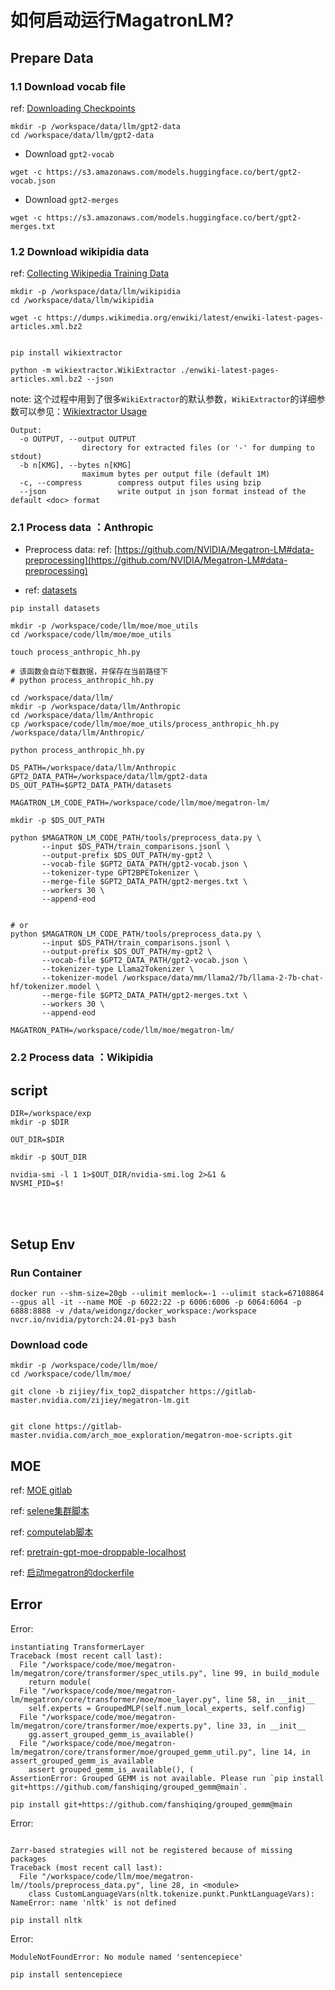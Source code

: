 # 如何启动运行MagatronLM?

## Prepare Data

### 1.1 Download vocab file

ref: [Downloading Checkpoints](https://github.com/NVIDIA/Megatron-LM#downloading-checkpoints)

```
mkdir -p /workspace/data/llm/gpt2-data
cd /workspace/data/llm/gpt2-data
```

* Download `gpt2-vocab`
```
wget -c https://s3.amazonaws.com/models.huggingface.co/bert/gpt2-vocab.json
```
* Download `gpt2-merges`
```
wget -c https://s3.amazonaws.com/models.huggingface.co/bert/gpt2-merges.txt
```

### 1.2 Download wikipidia data

ref: [Collecting Wikipedia Training Data](https://github.com/NVIDIA/Megatron-LM#collecting-wikipedia-training-data)

```
mkdir -p /workspace/data/llm/wikipidia
cd /workspace/data/llm/wikipidia

wget -c https://dumps.wikimedia.org/enwiki/latest/enwiki-latest-pages-articles.xml.bz2


pip install wikiextractor

python -m wikiextractor.WikiExtractor ./enwiki-latest-pages-articles.xml.bz2 --json
```

note: 这个过程中用到了很多`WikiExtractor`的默认参数，`WikiExtractor`的详细参数可以参见：[Wikiextractor Usage](https://github.com/attardi/wikiextractor#wikiextractor-1)

```
Output:
  -o OUTPUT, --output OUTPUT
			    directory for extracted files (or '-' for dumping to stdout)
  -b n[KMG], --bytes n[KMG]
			    maximum bytes per output file (default 1M)
  -c, --compress        compress output files using bzip
  --json                write output in json format instead of the default <doc> format
```

### 2.1 Process data ：Anthropic

* Preprocess data: ref: [https://github.com/NVIDIA/Megatron-LM#data-preprocessing](https://github.com/NVIDIA/Megatron-LM#data-preprocessing)

* ref: [datasets](https://github.com/searobbersduck/AIGC_Note/blob/main/LLM/NemoFramework/Nemo-RLHF-handson.md#datasets)

```
pip install datasets

mkdir -p /workspace/code/llm/moe/moe_utils
cd /workspace/code/llm/moe/moe_utils

touch process_anthropic_hh.py

# 该函数会自动下载数据，并保存在当前路径下
# python process_anthropic_hh.py

cd /workspace/data/llm/
mkdir -p /workspace/data/llm/Anthropic
cd /workspace/data/llm/Anthropic
cp /workspace/code/llm/moe/moe_utils/process_anthropic_hh.py /workspace/data/llm/Anthropic/

python process_anthropic_hh.py

```

```
DS_PATH=/workspace/data/llm/Anthropic
GPT2_DATA_PATH=/workspace/data/llm/gpt2-data
DS_OUT_PATH=$GPT2_DATA_PATH/datasets

MAGATRON_LM_CODE_PATH=/workspace/code/llm/moe/megatron-lm/

mkdir -p $DS_OUT_PATH

python $MAGATRON_LM_CODE_PATH/tools/preprocess_data.py \
       --input $DS_PATH/train_comparisons.jsonl \
       --output-prefix $DS_OUT_PATH/my-gpt2 \
       --vocab-file $GPT2_DATA_PATH/gpt2-vocab.json \
       --tokenizer-type GPT2BPETokenizer \
       --merge-file $GPT2_DATA_PATH/gpt2-merges.txt \
       --workers 30 \
       --append-eod


# or
python $MAGATRON_LM_CODE_PATH/tools/preprocess_data.py \
       --input $DS_PATH/train_comparisons.jsonl \
       --output-prefix $DS_OUT_PATH/my-gpt2 \
       --vocab-file $GPT2_DATA_PATH/gpt2-vocab.json \
       --tokenizer-type Llama2Tokenizer \
       --tokenizer-model /workspace/data/mm/llama2/7b/llama-2-7b-chat-hf/tokenizer.model \
       --merge-file $GPT2_DATA_PATH/gpt2-merges.txt \
       --workers 30 \
       --append-eod
```


```
MAGATRON_PATH=/workspace/code/llm/moe/megatron-lm/
```

### 2.2 Process data ：Wikipidia


## script

```
DIR=/workspace/exp
mkdir -p $DIR

OUT_DIR=$DIR

mkdir -p $OUT_DIR

nvidia-smi -l 1 1>$OUT_DIR/nvidia-smi.log 2>&1 &
NVSMI_PID=$!
```


<br><br>

## Setup Env

### Run Container

```
docker run --shm-size=20gb --ulimit memlock=-1 --ulimit stack=67108864 --gpus all -it --name MOE -p 6022:22 -p 6006:6006 -p 6064:6064 -p 6888:8888 -v /data/weidongz/docker_workspace:/workspace nvcr.io/nvidia/pytorch:24.01-py3 bash
```

### Download code

```
mkdir -p /workspace/code/llm/moe/
cd /workspace/code/llm/moe/

git clone -b zijiey/fix_top2_dispatcher https://gitlab-master.nvidia.com/zijiey/megatron-lm.git


git clone https://gitlab-master.nvidia.com/arch_moe_exploration/megatron-moe-scripts.git

```


## MOE

ref: [MOE gitlab](https://gitlab-master.nvidia.com/zijiey/megatron-lm/-/tree/zijiey/fix_top2_dispatcher/megatron/core/transformer/moe)

ref: [selene集群脚本]( https://gitlab-master.nvidia.com/arch_moe_exploration/megatron-moe-scripts/-/blob/master/pretrain-gpt-moe-dropless-selene.sh#L157)

ref: [computelab脚本](https://gitlab-master.nvidia.com/arch_moe_exploration/megatron-moe-scripts/-/blob/master/pretrain-gpt-moe-dropless-computelab.sh)

ref: [pretrain-gpt-moe-droppable-localhost](https://gitlab-master.nvidia.com/arch_moe_exploration/megatron-moe-scripts/-/blob/master/pretrain-gpt-moe-droppable-localhost.sh)

ref: [启动megatron的dockerfile](https://gitlab-master.nvidia.com/zijiey/docker_pytorch/-/blob/master/Megatron.dockerfile)

## Error
Error:

```
instantiating TransformerLayer
Traceback (most recent call last):
  File "/workspace/code/moe/megatron-lm/megatron/core/transformer/spec_utils.py", line 99, in build_module
    return module(
  File "/workspace/code/moe/megatron-lm/megatron/core/transformer/moe/moe_layer.py", line 58, in __init__
    self.experts = GroupedMLP(self.num_local_experts, self.config)
  File "/workspace/code/moe/megatron-lm/megatron/core/transformer/moe/experts.py", line 33, in __init__
    gg.assert_grouped_gemm_is_available()
  File "/workspace/code/moe/megatron-lm/megatron/core/transformer/moe/grouped_gemm_util.py", line 14, in assert_grouped_gemm_is_available
    assert grouped_gemm_is_available(), (
AssertionError: Grouped GEMM is not available. Please run `pip install git+https://github.com/fanshiqing/grouped_gemm@main`.

```

```
pip install git+https://github.com/fanshiqing/grouped_gemm@main
```

Error: 
```

Zarr-based strategies will not be registered because of missing packages
Traceback (most recent call last):
  File "/workspace/code/llm/moe/megatron-lm//tools/preprocess_data.py", line 28, in <module>
    class CustomLanguageVars(nltk.tokenize.punkt.PunktLanguageVars):
NameError: name 'nltk' is not defined
```

```
pip install nltk
```

Error: 
```
ModuleNotFoundError: No module named 'sentencepiece'
```

```
pip install sentencepiece
```

